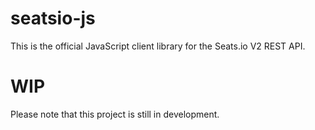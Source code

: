 # seatsio-js
This is the official JavaScript client library for the Seats.io V2 REST API.

# WIP
Please note that this project is still in development.
